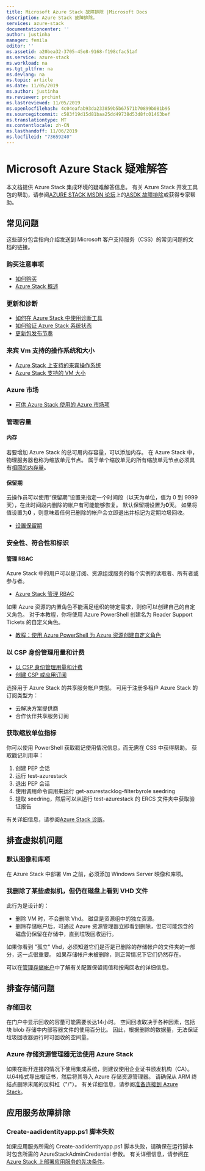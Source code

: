 ```yaml
---
title: Microsoft Azure Stack 故障排除 |Microsoft Docs
description: Azure Stack 故障排除。
services: azure-stack
documentationcenter: ''
author: justinha
manager: femila
editor: ''
ms.assetid: a20bea32-3705-45e8-9168-f198cfac51af
ms.service: azure-stack
ms.workload: na
ms.tgt_pltfrm: na
ms.devlang: na
ms.topic: article
ms.date: 11/05/2019
ms.author: justinha
ms.reviewer: prchint
ms.lastreviewed: 11/05/2019
ms.openlocfilehash: 4c04eafab93da233859b5b67571b70899b081b95
ms.sourcegitcommit: c583f19d15d81baa25dd49738d53d8fc01463bef
ms.translationtype: MT
ms.contentlocale: zh-CN
ms.lasthandoff: 11/06/2019
ms.locfileid: "73659240"
---
```

# <a name="microsoft-azure-stack-troubleshooting"></a>Microsoft Azure Stack 疑难解答

本文档提供 Azure Stack 集成环境的疑难解答信息。 有关 Azure Stack 开发工具包的帮助，请参阅[AZURE STACK MSDN 论坛](https://social.msdn.microsoft.com/Forums/azure/home?forum=azurestack)上的[ASDK 故障排除](../asdk/asdk-troubleshooting.md)或获得专家帮助。 

## <a name="frequently-asked-questions"></a>常见问题

这些部分包含指向介绍发送到 Microsoft 客户支持服务（CSS）的常见问题的文档的链接。

### <a name="purchase-considerations"></a>购买注意事项

* [如何购买](https://azure.microsoft.com/overview/azure-stack/how-to-buy/)
* [Azure Stack 概述](azure-stack-overview.md)

### <a name="updates-and-diagnostics"></a>更新和诊断

* [如何在 Azure Stack 中使用诊断工具](azure-stack-diagnostics.md)
* [如何验证 Azure Stack 系统状态](azure-stack-diagnostic-test.md)
* [更新包发布节奏](azure-stack-servicing-policy.md#update-package-release-cadence)

### <a name="supported-operating-systems-and-sizes-for-guest-vms"></a>来宾 Vm 支持的操作系统和大小

* [Azure Stack 上支持的来宾操作系统](azure-stack-supported-os.md)
* [Azure Stack 支持的 VM 大小](../user/azure-stack-vm-sizes.md)

### <a name="azure-marketplace"></a>Azure 市场

* [可供 Azure Stack 使用的 Azure 市场项](azure-stack-marketplace-azure-items.md)

### <a name="manage-capacity"></a>管理容量

#### <a name="memory"></a>内存

若要增加 Azure Stack 的总可用内存容量，可以添加内存。 在 Azure Stack 中，物理服务器也称为缩放单元节点。 属于单个缩放单元的所有缩放单元节点必须具有[相同的内存量](azure-stack-manage-storage-physical-memory-capacity.md)。

#### <a name="retention-period"></a>保留期

云操作员可以使用“保留期”设置来指定一个时间段（以天为单位，值为 0 到 9999 天），在此时间段内删除的帐户有可能能够恢复。 默认保留期设置为**0**天。 如果将值设置为**0** ，则意味着任何已删除的帐户会立即退出并标记为定期垃圾回收。

* [设置保留期](azure-stack-manage-storage-accounts.md#set-the-retention-period)

### <a name="security-compliance-and-identity"></a>安全性、符合性和标识  

#### <a name="manage-rbac"></a>管理 RBAC

Azure Stack 中的用户可以是订阅、资源组或服务的每个实例的读取者、所有者或参与者。

* [Azure Stack 管理 RBAC](azure-stack-manage-permissions.md)

如果 Azure 资源的内置角色不能满足组织的特定需求，则你可以创建自己的自定义角色。 对于本教程，你将使用 Azure PowerShell 创建名为 Reader Support Tickets 的自定义角色。

* [教程：使用 Azure PowerShell 为 Azure 资源创建自定义角色](https://docs.microsoft.com/azure/role-based-access-control/tutorial-custom-role-powershell)

### <a name="manage-usage-and-billing-as-a-csp"></a>以 CSP 身份管理用量和计费

* [以 CSP 身份管理用量和计费](azure-stack-add-manage-billing-as-a-csp.md#create-a-csp-or-apss-subscription)
* [创建 CSP 或应用订阅](azure-stack-add-manage-billing-as-a-csp.md#create-a-csp-or-apss-subscription)

选择用于 Azure Stack 的共享服务帐户类型。 可用于注册多租户 Azure Stack 的订阅类型为：

* 云解决方案提供商
* 合作伙伴共享服务订阅

### <a name="get-scale-unit-metrics"></a>获取缩放单位指标

你可以使用 PowerShell 获取戳记使用情况信息，而无需在 CSS 中获得帮助。 获取戳记利用率： 

1. 创建 PEP 会话
2. 运行 test-azurestack
3. 退出 PEP 会话
4. 使用调用命令调用来运行 get-azurestacklog-filterbyrole seedring
5. 提取 seedring，然后可以从运行 test-azurestack 的 ERCS 文件夹中获取验证报告

有关详细信息，请参阅[Azure Stack 诊断](azure-stack-configure-on-demand-diagnostic-log-collection.md#to-run-get-azurestacklog-on-azure-stack-integrated-systems)。

## <a name="troubleshoot-virtual-machines"></a>排查虚拟机问题
### <a name="default-image-and-gallery-item"></a>默认图像和库项
在 Azure Stack 中部署 Vm 之前，必须添加 Windows Server 映像和库项。


### <a name="i-have-deleted-some-virtual-machines-but-still-see-the-vhd-files-on-disk"></a>我删除了某些虚拟机，但仍在磁盘上看到 VHD 文件
此行为是设计的：

* 删除 VM 时，不会删除 Vhd。 磁盘是资源组中的独立资源。
* 删除存储帐户后，可通过 Azure 资源管理器立即看到删除，但它可能包含的磁盘仍保留在存储中，直到垃圾回收运行。

如果你看到 "孤立" Vhd，必须知道它们是否是已删除的存储帐户的文件夹的一部分，这一点很重要。 如果存储帐户未被删除，则正常情况下它们仍然存在。

可以在[管理存储帐户](azure-stack-manage-storage-accounts.md)中了解有关配置保留阈值和按需回收的详细信息。

## <a name="troubleshoot-storage"></a>排查存储问题
### <a name="storage-reclamation"></a>存储回收
在门户中显示回收的容量可能需要长达14小时。 空间回收取决于各种因素，包括块 blob 存储中内部容器文件的使用百分比。 因此，根据删除的数据量，无法保证垃圾回收器运行时可回收的空间量。

### <a name="azure-storage-explorer-not-working-with-azure-stack"></a>Azure 存储资源管理器无法使用 Azure Stack 
 
如果在断开连接的情况下使用集成系统，则建议使用企业证书颁发机构（CA）。 以64格式导出根证书，然后将其导入 Azure 存储资源管理器。 请确保从 ARM 终结点删除末尾的反斜杠（"/"）。 有关详细信息，请参阅[准备连接到 Azure Stack](https://docs.microsoft.com/azure-stack/user/azure-stack-storage-connect-se#prepare-for-connecting-to-azure-stack)。
 

## <a name="troubleshooting-app-service"></a>应用服务故障排除
### <a name="create-aadidentityappps1-script-fails"></a>Create-aadidentityapp.ps1 脚本失败

如果应用服务所需的 Create-aadidentityapp.ps1 脚本失败，请确保在运行脚本时包含所需的 AzureStackAdminCredential 参数。 有关详细信息，请参阅[在 Azure Stack 上部署应用服务的先决条件](azure-stack-app-service-before-you-get-started.md#create-an-azure-active-directory-app)。

